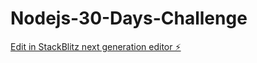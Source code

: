 # Nodejs-30-Days-Challenge

[Edit in StackBlitz next generation editor ⚡️](https://stackblitz.com/~/github.com/sBavisetti/Nodejs-30-Days-Challenge)